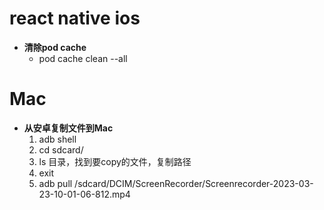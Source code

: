 # react native ios
- **清除pod cache**
   * pod cache clean --all

# Mac
- **从安卓复制文件到Mac**
   1. adb shell 
   2. cd sdcard/
   3. ls 目录，找到要copy的文件，复制路径
   4. exit
   5. adb pull /sdcard/DCIM/ScreenRecorder/Screenrecorder-2023-03-23-10-01-06-812.mp4
